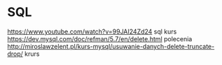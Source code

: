 # SQL
https://www.youtube.com/watch?v=99JAI24Zd24 sql kurs
https://dev.mysql.com/doc/refman/5.7/en/delete.html polecenia
http://miroslawzelent.pl/kurs-mysql/usuwanie-danych-delete-truncate-drop/ krurs
